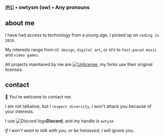 ### 🇵🇱 • owtysm (ow) • Any pronouns

## about me
I have had access to technology from a young age, I picked up on `coding in 2018`.

My interests range from `UI design`, `digital art`, or `GFX` to `fast-paced music` and `video games`.  

All projects maintaned by me are [![Unlicense](https://img.shields.io/badge/-Unlicense-6a00ff)](https://unlicense.org/), my forks use their original licenses.

## contact
💜 You're welcome to contact me. 

I am not talkative, but I `respect diversity`, I won't attack you because of your interests.

I use ![Discord logo](https://i.imgur.com/BvvyqHK.png)**Discord**, and my handle is `owtysm`

*If I won't want to talk with you, or be harassed, I will ignore you.*
